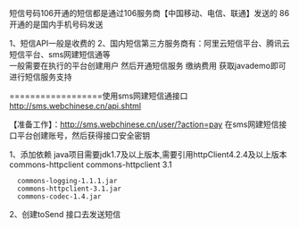 短信号码106开通的短信都是通过106服务商【中国移动、电信、联通】发送的    86开通的是国内手机号码发送

1、短信API一般是收费的
2、国内短信第三方服务商有：阿里云短信平台、腾讯云短信平台、sms网建短信通等   
	一般需要在执行的平台创建用户 然后开通短信服务  缴纳费用  获取javademo即可进行短信服务支持


==================使用sms网建短信通接口
http://sms.webchinese.cn/api.shtml


【准备工作】：http://sms.webchinese.cn/user/?action=pay   在sms网建短信接口平台创建账号，然后获得接口安全密钥

1、添加依赖  java项目需要jdk1.7及以上版本,需要引用httpClient4.2.4及以上版本
      <dependency>
		    <groupId>commons-httpclient</groupId>
		    <artifactId>commons-httpclient</artifactId>
		    <version>3.1</version>
	  </dependency>
	  
	  
	  commons-logging-1.1.1.jar
	  commons-httpclient-3.1.jar
	  commons-codec-1.4.jar
2、创建toSend 接口去发送短信
	